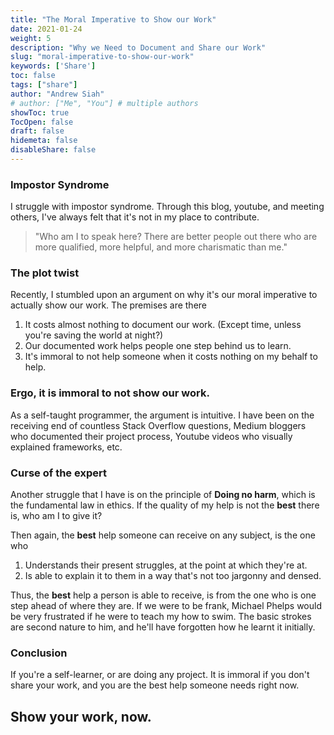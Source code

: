 ```yaml
---
title: "The Moral Imperative to Show our Work"
date: 2021-01-24
weight: 5
description: "Why we Need to Document and Share our Work"
slug: "moral-imperative-to-show-our-work"
keywords: ['Share']
toc: false
tags: ["share"]
author: "Andrew Siah"
# author: ["Me", "You"] # multiple authors
showToc: true
TocOpen: false
draft: false
hidemeta: false
disableShare: false
---
```


### Impostor Syndrome

I struggle with impostor syndrome. Through this blog, youtube, and meeting others, I've always felt that it's not in my place to contribute. 

> "Who am I to speak here? There are better people out there who are more qualified, more helpful, and more charismatic than me."

### The plot twist

Recently, I stumbled upon an argument on why it's our moral imperative to actually show our work. The premises are there

1. It costs almost nothing to document our work. (Except time, unless you're saving the world at night?)
2. Our documented work helps people one step behind us to learn.
3. It's immoral to not help someone when it costs nothing on my behalf to help.

### Ergo, it is immoral to not show our work. 

As a self-taught programmer, the argument is intuitive. I have been on the receiving end of countless Stack Overflow questions, Medium bloggers who documented their project process, Youtube videos who visually explained frameworks, etc.

### Curse of the expert

Another struggle that I have is on the principle of **Doing no harm**, which is the fundamental law in ethics. If the quality of my help is not the **best** there is, who am I to give it?

Then again, the **best** help someone can receive on any subject, is the one who 
1. Understands their present struggles, at the point at which they're at. 
2. Is able to explain it to them in a way that's not too jargonny and densed. 

Thus, the **best** help a person is able to receive, is from the one who is one step ahead of where they are. If we were to be frank, Michael Phelps would be very frustrated if he were to teach my how to swim. The basic strokes are second nature to him, and he'll have forgotten how he learnt it initially. 

### Conclusion

If you're a self-learner, or are doing any project. It is immoral if you don't share your work, and you are the best help someone needs right now. 

## Show your work, now.